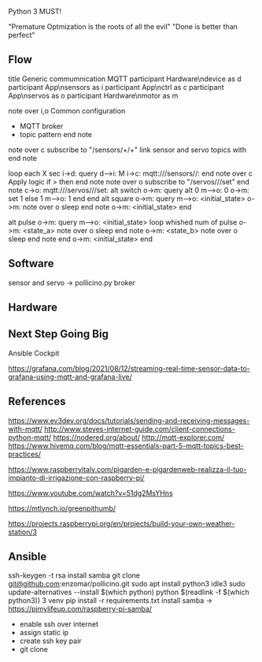 Python 3 MUST!


"Premature Optmization is the roots of all the evil"
"Done is better than perfect"


Flow
-------

title Generic commumnication MQTT 
participant Hardware\ndevice as d
participant App\nsensors as i
participant App\nctrl as c
participant App\nservos as o
participant Hardware\nmotor as m


note over i,o
Common configuration
- MQTT broker
- topic pattern
end note

note over c
subscribe to "<sector>/sensors/+/+"
link sensor and servo topics with <threshold>
end note

loop each X sec
i->d: query
d-->i: M
i->c: mqtt://<sector>/sensors/<type>/<id>: <value>
end
note over c
Apply logic 
if <value> > <threshold> 
then <state>
end note
note over o
subscribe to "<sector>/servos/<type>/<id>/set"
end note
c->o: mqtt://<sector>/servos/<type>/<id>/set: <state>
alt switch
o->m: query
alt 0
m-->o: 0
o->m: set 1
else 1
m-->o: 1
end
end
alt square
o->m: query
m-->o: <initial_state>
o->m: <state>
note over o
sleep
end note
o->m: <initial_state>
end

alt pulse
o->m: query
m-->o: <initial_state>
loop whished num of pulse
o->m: <state_a>
note over o
sleep
end note
o->m: <state_b>
note over o
sleep
end note
end
o->m: <initial_state>
end








Software
-------
sensor and servo -> pollicino.py
broker 


Hardware
-------


Next Step Going Big
-------
Ansible
Cockpit

https://grafana.com/blog/2021/08/12/streaming-real-time-sensor-data-to-grafana-using-mqtt-and-grafana-live/


References
-------
https://www.ev3dev.org/docs/tutorials/sending-and-receiving-messages-with-mqtt/
http://www.steves-internet-guide.com/client-connections-python-mqtt/
https://nodered.org/about/
http://mqtt-explorer.com/
https://www.hivemq.com/blog/mqtt-essentials-part-5-mqtt-topics-best-practices/

https://www.raspberryitaly.com/pigarden-e-pigardenweb-realizza-il-tuo-impianto-di-irrigazione-con-raspberry-pi/

https://www.youtube.com/watch?v=51dg2MsYHns

https://mtlynch.io/greenpithumb/

https://projects.raspberrypi.org/en/projects/build-your-own-weather-station/3

Ansible
--------
ssh-keygen -t rsa
install samba
git clone git@github.com:enzomar/pollicino.git
sudo apt install python3 idle3
sudo update-alternatives --install $(which python) python $(readlink -f $(which python3)) 3
venv
pip install -r requirements.txt
install samba -> https://pimylifeup.com/raspberry-pi-samba/



- enable ssh over internet
- assign static ip
- create ssh key pair
- git clone
